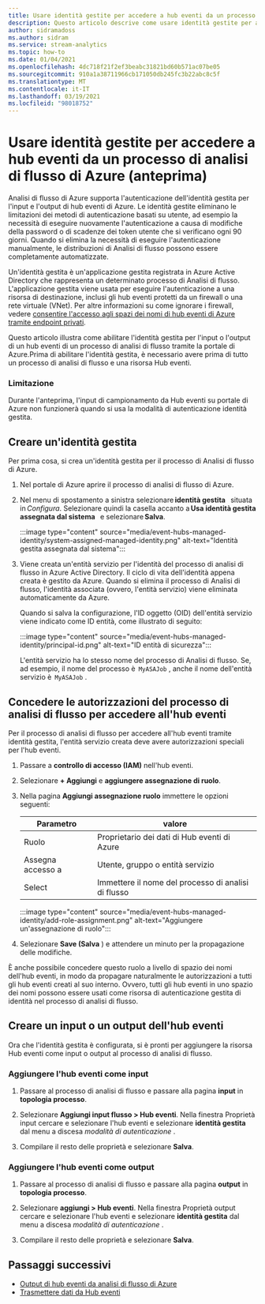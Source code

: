 ```yaml
---
title: Usare identità gestite per accedere a hub eventi da un processo di analisi di flusso di Azure (anteprima)
description: Questo articolo descrive come usare identità gestite per autenticare il processo di analisi di flusso di Azure nell'input e nell'output di hub eventi di Azure.
author: sidramadoss
ms.author: sidram
ms.service: stream-analytics
ms.topic: how-to
ms.date: 01/04/2021
ms.openlocfilehash: 4dc718f21f2ef3beabc31821bd60b571ac07be05
ms.sourcegitcommit: 910a1a38711966cb171050db245fc3b22abc8c5f
ms.translationtype: MT
ms.contentlocale: it-IT
ms.lasthandoff: 03/19/2021
ms.locfileid: "98018752"
---
```

# <a name="use-managed-identities-to-access-event-hubfrom-an-azure-stream-analytics-job-preview"></a>Usare identità gestite per accedere a hub eventi da un processo di analisi di flusso di Azure (anteprima)

Analisi di flusso di Azure supporta l'autenticazione dell'identità gestita per l'input e l'output di hub eventi di Azure. Le identità gestite eliminano le limitazioni dei metodi di autenticazione basati su utente, ad esempio la necessità di eseguire nuovamente l'autenticazione a causa di modifiche della password o di scadenze dei token utente che si verificano ogni 90 giorni. Quando si elimina la necessità di eseguire l'autenticazione manualmente, le distribuzioni di Analisi di flusso possono essere completamente automatizzate.  

Un'identità gestita è un'applicazione gestita registrata in Azure Active Directory che rappresenta un determinato processo di Analisi di flusso. L'applicazione gestita viene usata per eseguire l'autenticazione a una risorsa di destinazione, inclusi gli hub eventi protetti da un firewall o una rete virtuale (VNet). Per altre informazioni su come ignorare i firewall, vedere [consentire l'accesso agli spazi dei nomi di hub eventi di Azure tramite endpoint privati](../event-hubs/private-link-service.md#trusted-microsoft-services).

Questo articolo illustra come abilitare l'identità gestita per l'input o l'output di un hub eventi di un processo di analisi di flusso tramite la portale di Azure.Prima di abilitare l'identità gestita, è necessario avere prima di tutto un processo di analisi di flusso e una risorsa Hub eventi.

### <a name="limitation"></a>Limitazione
Durante l'anteprima, l'input di campionamento da Hub eventi su portale di Azure non funzionerà quando si usa la modalità di autenticazione identità gestita.

## <a name="create-a-managedidentity"></a>Creare un'identità gestita  

Per prima cosa, si crea un'identità gestita per il processo di Analisi di flusso di Azure.  

1. Nel portale di Azure aprire il processo di analisi di flusso di Azure.  

1. Nel menu di spostamento a sinistra selezionare **identità gestita**   situata in *Configura*. Selezionare quindi la casella accanto a **Usa identità gestita assegnata dal sistema**   e selezionare **Salva**.

   :::image type="content" source="media/event-hubs-managed-identity/system-assigned-managed-identity.png" alt-text="Identità gestita assegnata dal sistema":::  

1. Viene creata un'entità servizio per l'identità del processo di analisi di flusso in Azure Active Directory. Il ciclo di vita dell'identità appena creata è gestito da Azure. Quando si elimina il processo di Analisi di flusso, l'identità associata (ovvero, l'entità servizio) viene eliminata automaticamente da Azure.  

   Quando si salva la configurazione, l'ID oggetto (OID) dell'entità servizio viene indicato come ID entità, come illustrato di seguito:  

   :::image type="content" source="media/event-hubs-managed-identity/principal-id.png" alt-text="ID entità di sicurezza":::

   L'entità servizio ha lo stesso nome del processo di Analisi di flusso. Se, ad esempio, il nome del processo è  `MyASAJob` , anche il nome dell'entità servizio è  `MyASAJob` .  

## <a name="grant-the-stream-analytics-job-permissionsto-access-the-event-hub"></a>Concedere le autorizzazioni del processo di analisi di flusso per accedere all'hub eventi

Per il processo di analisi di flusso per accedere all'hub eventi tramite identità gestita, l'entità servizio creata deve avere autorizzazioni speciali per l'hub eventi.

1. Passare a **controllo di accesso (IAM)** nell'hub eventi.

1. Selezionare **+ Aggiungi** e **aggiungere assegnazione di ruolo**.

1. Nella pagina **Aggiungi assegnazione ruolo** immettere le opzioni seguenti:

   |Parametro|valore|
   |---------|-----|
   |Ruolo|Proprietario dei dati di Hub eventi di Azure|
   |Assegna accesso a|Utente, gruppo o entità servizio|
   |Select|Immettere il nome del processo di analisi di flusso|

   :::image type="content" source="media/event-hubs-managed-identity/add-role-assignment.png" alt-text="Aggiungere un'assegnazione di ruolo":::

1. Selezionare **Save (Salva** ) e attendere un minuto per la propagazione delle modifiche.

È anche possibile concedere questo ruolo a livello di spazio dei nomi dell'hub eventi, in modo da propagare naturalmente le autorizzazioni a tutti gli hub eventi creati al suo interno. Ovvero, tutti gli hub eventi in uno spazio dei nomi possono essere usati come risorsa di autenticazione gestita di identità nel processo di analisi di flusso.

## <a name="create-anevent-hub-input-or-output"></a>Creare un input o un output dell'hub eventi  

Ora che l'identità gestita è configurata, si è pronti per aggiungere la risorsa Hub eventi come input o output al processo di analisi di flusso.  

### <a name="add-the-event-hub-as-an-input"></a>Aggiungere l'hub eventi come input 

1. Passare al processo di analisi di flusso e passare alla pagina **input** in **topologia processo**.

1. Selezionare **Aggiungi input flusso > Hub eventi**. Nella finestra Proprietà input cercare e selezionare l'hub eventi e selezionare **identità gestita** dal menu a discesa *modalità di autenticazione* .

1. Compilare il resto delle proprietà e selezionare **Salva**.

### <a name="add-the-event-hub-as-an-output"></a>Aggiungere l'hub eventi come output

1. Passare al processo di analisi di flusso e passare alla pagina **output** in **topologia processo**.

1. Selezionare **aggiungi > Hub eventi**. Nella finestra Proprietà output cercare e selezionare l'hub eventi e selezionare **identità gestita** dal menu a discesa *modalità di autenticazione* .

1. Compilare il resto delle proprietà e selezionare **Salva**.

## <a name="next-steps"></a>Passaggi successivi

* [Output di hub eventi da analisi di flusso di Azure](event-hubs-output.md)
* [Trasmettere dati da Hub eventi](stream-analytics-define-inputs.md#stream-data-from-event-hubs)
